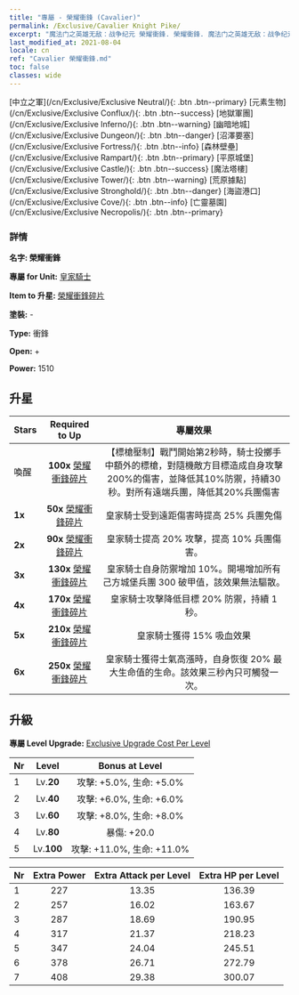 ```yaml
---
title: "專屬 - 榮耀衝鋒 (Cavalier)"
permalink: /Exclusive/Cavalier Knight Pike/
excerpt: "魔法门之英雄无敌：战争纪元 榮耀衝鋒. 榮耀衝鋒. 魔法门之英雄无敌：战争纪元 專屬 榮耀衝鋒. 皇家騎士 專屬."
last_modified_at: 2021-08-04
locale: cn
ref: "Cavalier 榮耀衝鋒.md"
toc: false
classes: wide
---
```

 [中立之軍](/cn/Exclusive/Exclusive Neutral/){: .btn .btn--primary} [元素生物](/cn/Exclusive/Exclusive Conflux/){: .btn .btn--success} [地獄軍團](/cn/Exclusive/Exclusive Inferno/){: .btn .btn--warning} [幽暗地城](/cn/Exclusive/Exclusive Dungeon/){: .btn .btn--danger} [沼澤要塞](/cn/Exclusive/Exclusive Fortress/){: .btn .btn--info} [森林壁壘](/cn/Exclusive/Exclusive Rampart/){: .btn .btn--primary} [平原城堡](/cn/Exclusive/Exclusive Castle/){: .btn .btn--success} [魔法塔樓](/cn/Exclusive/Exclusive Tower/){: .btn .btn--warning} [荒原據點](/cn/Exclusive/Exclusive Stronghold/){: .btn .btn--danger} [海盜港口](/cn/Exclusive/Exclusive Cove/){: .btn .btn--info} [亡靈墓園](/cn/Exclusive/Exclusive Necropolis/){: .btn .btn--primary} 

### 詳情
 **名字: 榮耀衝鋒** 

 **專屬 for Unit:** [皇家騎士](/cn/units/Cavalier/) 

 **Item to 升星:** [榮耀衝鋒碎片](/cn/Items/con_916/)

 **塗裝:** -

 **Type:** 衝鋒

 **Open:** +

 **Power:** 1510

## 升星

  |     Stars    |  Required to Up | 專屬效果 |
  |:-------------|:---------------:|:---------------:|
  |  喚醒  | **100x** [榮耀衝鋒碎片](/cn/Items/con_916/) | 【標槍壓制】戰鬥開始第2秒時，騎士投擲手中額外的標槍，對隨機敵方目標造成自身攻擊200%的傷害，並降低其10%防禦，持續30秒。對所有遠端兵團，降低其20%兵團傷害 |
  | **1x** <i class="fas fa-star"/> | **50x** [榮耀衝鋒碎片](/cn/Items/con_916/) | 皇家騎士受到遠距傷害時提高 25% 兵團免傷 |
  | **2x** <i class="fas fa-star"/> | **90x** [榮耀衝鋒碎片](/cn/Items/con_916/) | 皇家騎士提高 20% 攻擊，提高 10% 兵團傷害。 |
  | **3x** <i class="fas fa-star"/> | **130x** [榮耀衝鋒碎片](/cn/Items/con_916/) | 皇家騎士自身防禦增加 10%。開場增加所有己方城堡兵團 300 破甲值，該效果無法驅散。 |
  | **4x** <i class="fas fa-star"/> | **170x** [榮耀衝鋒碎片](/cn/Items/con_916/) | 皇家騎士攻擊降低目標 20% 防禦，持續 1 秒。 |
  | **5x** <i class="fas fa-star"/> | **210x** [榮耀衝鋒碎片](/cn/Items/con_916/) | 皇家騎士獲得 15% 吸血效果 |
  | **6x** <i class="fas fa-star"/> | **250x** [榮耀衝鋒碎片](/cn/Items/con_916/) | 皇家騎士獲得士氣高漲時，自身恢復 20% 最大生命值的生命。該效果三秒內只可觸發一次。 |


## 升級
 **專屬 Level Upgrade:** [Exclusive Upgrade Cost Per Level](/Exclusive/ExclusiveUpgradeCostPerLevel/)

  |  Nr  |   Level  | Bonus at Level |
  |:-----|:--------:|:--------------:|
  | 1 | Lv.**20** | 攻擊: +5.0%, 生命: +5.0% |
  | 2 | Lv.**40** | 攻擊: +6.0%, 生命: +6.0% |
  | 3 | Lv.**60** | 攻擊: +8.0%, 生命: +8.0% |
  | 4 | Lv.**80** | 暴傷: +20.0 |
  | 5 | Lv.**100** | 攻擊: +11.0%, 生命: +11.0% |


  |  Nr  |  Extra Power | Extra Attack per Level | Extra HP per Level |
  |:-----|:--------:|:--------:|:--------:|
  | 1 | 227 | 13.35 | 136.39 |
  | 2 | 257 | 16.02 | 163.67 |
  | 3 | 287 | 18.69 | 190.95 |
  | 4 | 317 | 21.37 | 218.23 |
  | 5 | 347 | 24.04 | 245.51 |
  | 6 | 378 | 26.71 | 272.79 |
  | 7 | 408 | 29.38 | 300.07 |


